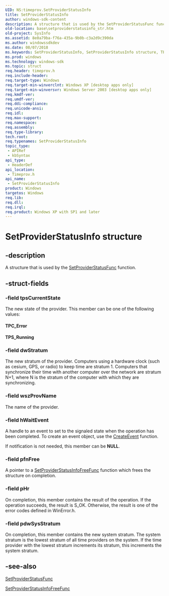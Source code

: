 ```yaml
---
UID: NS:timeprov.SetProviderStatusInfo
title: SetProviderStatusInfo
author: windows-sdk-content
description: A structure that is used by the SetProviderStatusFunc function.
old-location: base\setproviderstatusinfo_str.htm
old-project: SysInfo
ms.assetid: 8e0a79ba-f76a-435a-9b0b-c3a2d9c390da
ms.author: windowssdkdev
ms.date: 08/07/2018
ms.keywords: SetProviderStatusInfo, SetProviderStatusInfo structure, TPC_Error, TPS_Running, _win32_setproviderstatusinfo_str, base.setproviderstatusinfo_str, timeprov/SetProviderStatusInfo
ms.prod: windows
ms.technology: windows-sdk
ms.topic: struct
req.header: timeprov.h
req.include-header: 
req.target-type: Windows
req.target-min-winverclnt: Windows XP [desktop apps only]
req.target-min-winversvr: Windows Server 2003 [desktop apps only]
req.kmdf-ver: 
req.umdf-ver: 
req.ddi-compliance: 
req.unicode-ansi: 
req.idl: 
req.max-support: 
req.namespace: 
req.assembly: 
req.type-library: 
tech.root: 
req.typenames: SetProviderStatusInfo
topic_type:
 - APIRef
 - kbSyntax
api_type:
 - HeaderDef
api_location:
 - Timeprov.h
api_name:
 - SetProviderStatusInfo
product: Windows
targetos: Windows
req.lib: 
req.dll: 
req.irql: 
req.product: Windows XP with SP1 and later
---
```


# SetProviderStatusInfo structure


## -description


A structure that is used by the 
<a href="https://msdn.microsoft.com/e52dd1d3-081a-4fcc-85d9-a1dcef0e8011">SetProviderStatusFunc</a> function.


## -struct-fields




### -field tpsCurrentState

The new state of the provider. This member can be one of the following values: 



					

<a id="TPC_Error"></a>
<a id="tpc_error"></a>
<a id="TPC_ERROR"></a>


#### TPC_Error

<a id="TPS_Running"></a>
<a id="tps_running"></a>
<a id="TPS_RUNNING"></a>


#### TPS_Running


### -field dwStratum

The new stratum of the provider. Computers using a hardware clock (such as cesium, GPS, or radio) to keep time are stratum 1. Computers that synchronize their time with another computer over the network are stratum N+1, where N is the stratum of the computer with which they are synchronizing.


### -field wszProvName

The name of the provider.


### -field hWaitEvent

A handle to an event to set to the signaled state when the operation has been completed. To create an event object, use the 
<a href="https://msdn.microsoft.com/1f6d946e-c74c-4599-ac3d-b709216a0900">CreateEvent</a> function. 




If notification is not needed, this member can be <b>NULL</b>.


### -field pfnFree

A pointer to a 
<a href="https://msdn.microsoft.com/ea26aa92-af2a-4764-934d-2a21989a216f">SetProviderStatusInfoFreeFunc</a> function which frees the structure on completion.


### -field pHr

On completion, this member contains the result of the operation. If the operation succeeds, the result is S_OK. Otherwise, the result is one of the error codes defined in WinError.h.


### -field pdwSysStratum

On completion, this member contains the new system stratum. The system stratum is the lowest stratum of all time providers on the system. If the time provider with the lowest stratum increments its stratum, this increments the system stratum.


## -see-also




<a href="https://msdn.microsoft.com/e52dd1d3-081a-4fcc-85d9-a1dcef0e8011">SetProviderStatusFunc</a>



<a href="https://msdn.microsoft.com/ea26aa92-af2a-4764-934d-2a21989a216f">SetProviderStatusInfoFreeFunc</a>
 

 

